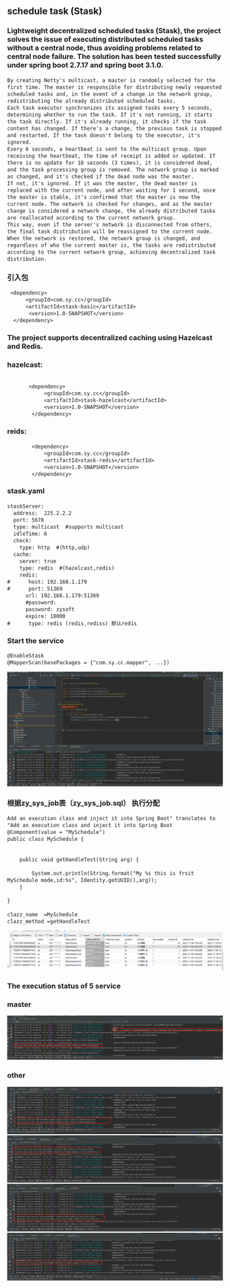 ## schedule task (Stask)

### Lightweight decentralized scheduled tasks  (Stask), the project solves the issue of executing distributed scheduled tasks without a central node, thus avoiding problems related to central node failure. The solution has been tested successfully under spring boot 2.7.17 and spring boot 3.1.0.
```
By creating Netty's multicast, a master is randomly selected for the first time. The master is responsible for distributing newly requested scheduled tasks and, in the event of a change in the network group, redistributing the already distributed scheduled tasks.
Each task executor synchronizes its assigned tasks every 5 seconds, determining whether to run the task. If it's not running, it starts the task directly. If it's already running, it checks if the task content has changed. If there's a change, the previous task is stopped and restarted. If the task doesn't belong to the executor, it's ignored.
Every 6 seconds, a heartbeat is sent to the multicast group. Upon receiving the heartbeat, the time of receipt is added or updated. If there is no update for 18 seconds (3 times), it is considered dead, and the task processing group is removed. The network group is marked as changed, and it's checked if the dead node was the master. 
If not, it's ignored. If it was the master, the dead master is replaced with the current node, and after waiting for 1 second, once the master is stable, it's confirmed that the master is now the current node. The network is checked for changes, and as the master change is considered a network change, the already distributed tasks are reallocated according to the current network group.
This way, even if the server's network is disconnected from others, the final task distribution will be reassigned to the current node. When the network is restored, the network group is changed, and regardless of who the current master is, the tasks are redistributed according to the current network group, achieving decentralized task distribution.
```
### 引入包

```
 <dependency>
      <groupId>com.sy.cc</groupId>
      <artifactId>stask-basic</artifactId>
       <version>1.0-SNAPSHOT</version>
  </dependency>          
```

###  The project supports decentralized caching using Hazelcast and Redis.

### hazelcast:
```

       <dependency>
            <groupId>com.sy.cc</groupId>
            <artifactId>stask-hazelcast</artifactId>
            <version>1.0-SNAPSHOT</version>
        </dependency>
```

### reids:
```
        <dependency>
            <groupId>com.sy.cc</groupId>
            <artifactId>stask-redis</artifactId>
            <version>1.0-SNAPSHOT</version>
        </dependency>
```


###  stask.yaml
```
staskServer:
  address:  225.2.2.2
  port: 5678
  type: multicast  #supports multicast
  idleTime: 6
  check:
    type: http  #(http,udp)
  cache:
    server: true
    type: redis  #(hazelcast,redis)
    redis:
#      host: 192.168.1.179
#      port: 51369
      url: 192.168.1.179:51369
      #password:
      password: zysoft
      expire: 18000
#      type: redis (redis,rediss) 默认redis
```
### Start the service 
```
@EnableStask
@MapperScan(basePackages = {"com.sy.cc.mapper", ...})
```
![img.png](img.png)

### 根据zy_sys_job表（zy_sys_job.sql） 执行分配   
```
Add an execution class and inject it into Spring Boot" translates to "Add an execution class and inject it into Spring Boot
@Component(value = "MySchedule")
public class MySchedule {


    public void getHandleTest(String arg) {

        System.out.println(String.format("My %s this is frsit  MySchedule mode,id:%s", Identity.getUUID(),arg));
    }

}

clazz_name  =MySchedule
clazz_method =getHandleTest
```
![img_2.png](img_2.png)

### The execution status of 5 service
### master
![img_3.png](img_3.png)
### other
![img_4.png](img_4.png)
![img_5.png](img_5.png)
![img_6.png](img_6.png)
![img_7.png](img_7.png)